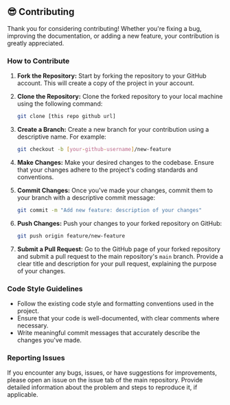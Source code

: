 ## 😎 Contributing

Thank you for considering contributing! Whether you're fixing a bug, improving the documentation, or adding a new feature, your contribution is greatly appreciated.

### How to Contribute

1. **Fork the Repository:** Start by forking the repository to your GitHub account. This will create a copy of the project in your account.

2. **Clone the Repository:** Clone the forked repository to your local machine using the following command:
   ```sh
   git clone [this repo github url]
   ```

3. **Create a Branch:** Create a new branch for your contribution using a descriptive name. For example:
   ```sh
   git checkout -b [your-github-username]/new-feature
   ```

4. **Make Changes:** Make your desired changes to the codebase. Ensure that your changes adhere to the project's coding standards and conventions.

5. **Commit Changes:** Once you've made your changes, commit them to your branch with a descriptive commit message:
   ```sh
   git commit -m "Add new feature: description of your changes"
   ```

6. **Push Changes:** Push your changes to your forked repository on GitHub:
   ```sh
   git push origin feature/new-feature
   ```

7. **Submit a Pull Request:** Go to the GitHub page of your forked repository and submit a pull request to the main repository's `main` branch. Provide a clear title and description for your pull request, explaining the purpose of your changes.

### Code Style Guidelines

- Follow the existing code style and formatting conventions used in the project.
- Ensure that your code is well-documented, with clear comments where necessary.
- Write meaningful commit messages that accurately describe the changes you've made.

### Reporting Issues

If you encounter any bugs, issues, or have suggestions for improvements, please open an issue on the issue tab of the main repository. Provide detailed information about the problem and steps to reproduce it, if applicable.
